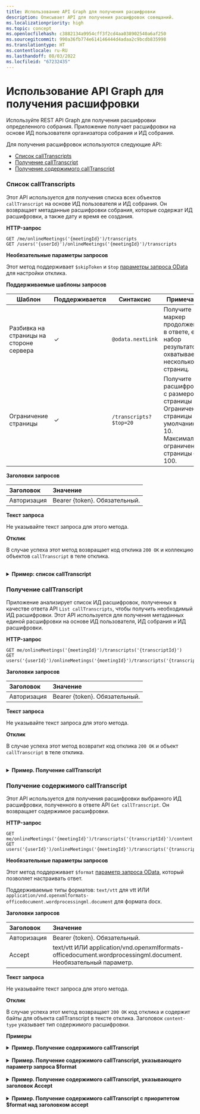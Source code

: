 ```yaml
---
title: Использование API Graph для получения расшифровки
description: Описывает API для получения расшифровок совещаний.
ms.localizationpriority: high
ms.topic: concept
ms.openlocfilehash: c3882134a9954cff3f2cd4aa038902540a6af250
ms.sourcegitcommit: 990a36fb774e614146444d4adaa2c9bcdb835998
ms.translationtype: HT
ms.contentlocale: ru-RU
ms.lasthandoff: 08/03/2022
ms.locfileid: "67232435"
---
```

# <a name="use-graph-apis-to-fetch-transcript"></a>Использование API Graph для получения расшифровки

Используйте REST API Graph для получения расшифровки определенного собрания. Приложение получает расшифровки на основе ИД пользователя организатора собрания и ИД собрания.

Для получения расшифровок используются следующие API:

- [Список callTranscripts](#list-calltranscripts)
- [Получение callTranscript](#get-calltranscript)
- [Получение содержимого callTranscript](#get-calltranscript-content)

### <a name="list-calltranscripts"></a>Список callTranscripts

Этот API используется для получения списка всех объектов `callTranscript` на основе ИД пользователя и ИД собрания. Он возвращает метаданные расшифровки собрания, которые содержат ИД расшифровки, а также дату и время ее создания.

**HTTP-запрос**

```http
GET /me/onlineMeetings('{meetingId}')/transcripts
GET /users('{userId}')/onlineMeetings('{meetingId}')/transcripts
```

**Необязательные параметры запросов**

Этот метод поддерживает `$skipToken` и `$top` [параметры запроса OData](/graph/query-parameters) для настройки отклика.

**Поддерживаемые шаблоны запросов**

| Шаблон                | Поддерживается | Синтаксис                                 | Примечания |
| ---------------------- | ------- | -------------------------------------- | ----- |
| Разбивка на страницы на стороне сервера |     ✓     | `@odata.nextLink`                      | Получите маркер продолжения в ответе, если набор результатов охватывает несколько страниц. |
| Ограничение страницы             |     ✓     | `/transcripts?$top=20` | Получите расшифровки с размером страницы 20. Ограничение страницы по умолчанию — 10. Максимальное ограничение страницы — 100. |

**Заголовки запросов**

| Заголовок       | Значение |
|:---------------|:--------|
| Авторизация  | Bearer {token}. Обязательный.  |

**Текст запроса**

Не указывайте текст запроса для этого метода.

**Отклик**

В случае успеха этот метод возвращает код отклика `200 OK` и коллекцию объектов `callTranscript` в теле отклика.

<br>
<details>
<summary><b>Пример: список callTranscript</b></summary>
<br>
<b>Запрос</b>
<br>

```http
GET https://graph.microsoft.com/beta/users/ba321e0d-79ee-478d-8e28-85a19507f456/onlineMeetings/MSo1N2Y5ZGFjYy03MWJmLTQ3NDMtYjQxMy01M2EdFGkdRWHJlQ/transcripts
```

<br>
<b>Отклик</b>
<br>

> [!NOTE]
> Объект ответа, показанный здесь, может быть сокращен для удобочитаемости.

```http
HTTP/1.1 200 OK
Content-Type: application/json

{
    "@odata.context": "https://graph.microsoft.com/beta/$metadata#users('ba321e0d-79ee-478d-8e28-85a19507f456')/onlineMeetings('MSo1N2Y5ZGFjYy03MWJmLTQ3NDMtYjQxMy01M2EdFGkdRWHJlQ')/transcripts",
    "@odata.count": 3,
    "@odata.nextLink": "https://graph.microsoft.com/beta/users('ba321e0d-79ee-478d-8e28-85a19507f456')/onlineMeetings('MSo1N2Y5ZGFjYy03MWJmLTQ3NDMtYjQxMy01M2EdFGkdRWHJlQ')/transcripts?$skiptoken=MSMjMCMjMjAyMS0wOS0xNlQxMzo1OToyNy4xMjEwMzgzWg%3d%3d",
    "value": [
        {
            "id": "MSMjMCMjZDAwYWU3NjUtNmM2Yi00NjQxLTgwMWQtMTkzMmFmMjEzNzdh",
            "createdDateTime": "2021-09-17T06:09:24.8968037Z"
        },
        {
            "id": "MSMjMCMjMzAxNjNhYTctNWRmZi00MjM3LTg5MGQtNWJhYWZjZTZhNWYw",
            "createdDateTime": "2021-09-16T18:58:58.6760692Z"
        },
        {
            "id": "MSMjMCMjNzU3ODc2ZDYtOTcwMi00MDhkLWFkNDItOTE2ZDNmZjkwZGY4",
            "createdDateTime": "2021-09-16T18:56:00.9038309Z"
        }        
    ]
}
```

</details>

### <a name="get-calltranscript"></a>Получение callTranscript

Приложение анализирует список ИД расшифровок, полученных в качестве ответа API `List callTranscripts`, чтобы получить необходимый ИД расшифровки. Этот API используется для получения метаданных единой расшифровки на основе ИД пользователя, ИД собрания и ИД расшифровки.

**HTTP-запрос**

```http
GET me/onlineMeetings('{meetingId}')/transcripts('{transcriptId}')
GET users('{userId}')/onlineMeetings('{meetingId}')/transcripts('{transcriptId}')
```

**Заголовки запросов**

| Заголовок       | Значение |
|:---------------|:--------|
| Авторизация  | Bearer {token}. Обязательный.  |

**Текст запроса**

Не указывайте текст запроса для этого метода.

**Отклик**

В случае успеха этот метод возвратит код отклика `200 OK` и объект `callTranscript` в теле отклика.

<br>
<details>
<summary><b>Пример. Получение callTranscript</b></summary>
<br>
<b>Запрос</b>
<br>

```http
GET https://graph.microsoft.com/beta/users/ba321e0d-79ee-478d-8e28-85a19507f456/onlineMeetings/MSo1N2Y5ZGFjYy03MWJmLTQ3NDMtYjQxMy01M2EdFGkdRWHJlQ/transcripts/MSMjMCMjNzU3ODc2ZDYtOTcwMi00MDhkLWFkNDItOTE2ZDNmZjkwZGY4
```

<br>
<b>Отклик</b>
<br>

> [!NOTE]
> Объект ответа, показанный здесь, может быть сокращен для удобочитаемости.

```http
HTTP/1.1 200 OK
Content-type: application/json

{
    "@odata.context": "https://graph.microsoft.com/beta/$metadata#users('ba321e0d-79ee-478d-8e28-85a19507f456')/onlineMeetings('MSo1N2Y5ZGFjYy03MWJmLTQ3NDMtYjQxMy01M2EdFGkdRWHJlQ')/transcripts/$entity",
    "id": "MSMjMCMjNzU3ODc2ZDYtOTcwMi00MDhkLWFkNDItOTE2ZDNmZjkwZGY4",
    "createdDateTime": "2021-09-17T06:09:24.8968037Z"
}
```

</details>

### <a name="get-calltranscript-content"></a>Получение содержимого callTranscript

Этот API используется для получения расшифровки выбранного ИД расшифровки, полученного в ответе API `Get callTranscript`. Он возвращает содержимое расшифровки.

**HTTP-запрос**

```http
GET me/onlineMeetings('{meetingId}')/transcripts('{transcriptId}')/content
GET users('{userId}')/onlineMeetings('{meetingId}')/transcripts('{transcriptId}')/content
```

**Необязательные параметры запросов**

Этот метод поддерживает `$format` [параметр запроса OData](/graph/query-parameters), который позволяет настраивать ответ.

Поддерживаемые типы форматов: `text/vtt` для vtt ИЛИ `application/vnd.openxmlformats-officedocument.wordprocessingml.document` для формата docx.

**Заголовки запросов**

| Заголовок       | Значение |
|:---------------|:--------|
| Авторизация  | Bearer {token}. Обязательный.  |
| Accept  | text/vtt ИЛИ  application/vnd.openxmlformats-officedocument.wordprocessingml.document. Необязательный параметр.  |

**Текст запроса**

Не указывайте текст запроса для этого метода.

**Отклик**

В случае успеха этот метод возвращает `200 OK` код отклика и содержит байты для объекта callTranscript в тексте отклика. Заголовок `content-type` указывает тип содержимого расшифровки.

**Примеры**
<br>
<details>
<summary><b>Пример. Получение содержимого callTranscript</b></summary>
<br>
<b>Запрос</b>
<br>

```http
GET https://graph.microsoft.com/beta/users/ba321e0d-79ee-478d-8e28-85a19507f456/onlineMeetings/MSo1N2Y5ZGFjYy03MWJmLTQ3NDMtYjQxMy01M2EdFGkdRWHJlQ/transcripts/MSMjMCMjNzU3ODc2ZDYtOTcwMi00MDhkLWFkNDItOTE2ZDNmZjkwZGY4/content
```

<br>
<b>Отклик</b>
<br>

Отклик содержит байты для расшифровки в тексте сообщения. Заголовок `content-type` указывает тип содержимого расшифровки.

> [!NOTE]
> Объект ответа, показанный здесь, может быть сокращен для удобочитаемости.

```http
HTTP/1.1 200 OK
Content-type: text/vtt

WEBVTT
    
0:0:0.0 --> 0:0:5.320
<v User Name>This is a transcript test.</v>
```

</details>
<br>
<details>
<summary><b>Пример. Получение содержимого callTranscript, указывающего параметр запроса $format</b></summary>
<br>
<b>Запрос</b>
<br>

```http
GET https://graph.microsoft.com/beta/users/ba321e0d-79ee-478d-8e28-85a19507f456/onlineMeetings/MSo1N2Y5ZGFjYy03MWJmLTQ3NDMtYjQxMy01M2EdFGkdRWHJlQ/transcripts/MSMjMCMjNzU3ODc2ZDYtOTcwMi00MDhkLWFkNDItOTE2ZDNmZjkwZGY4/content?$format=text/vtt
 ```

<br>
<b>Отклик</b>
<br>

Отклик содержит байты для расшифровки в тексте сообщения. Заголовок `content-type` указывает тип содержимого расшифровки.

> [!NOTE]
> Объект ответа, показанный здесь, может быть сокращен для удобочитаемости.

```http
HTTP/1.1 200 OK
Content-type: text/vtt
    
WEBVTT
    
0:0:0.0 --> 0:0:5.320
<v User Name>This is a transcript test.</v>
```

</details>
<br>
<details>
<summary><b>Пример. Получение содержимого callTranscript, указывающего заголовок Accept</b></summary>
<br>
<b>Запрос</b>
<br>

```http
GET https://graph.microsoft.com/beta/users/ba321e0d-79ee-478d-8e28-85a19507f456/onlineMeetings/MSo1N2Y5ZGFjYy03MWJmLTQ3NDMtYjQxMy01M2EdFGkdRWHJlQ/transcripts/MSMjMCMjNzU3ODc2ZDYtOTcwMi00MDhkLWFkNDItOTE2ZDNmZjkwZGY4/content
Accept: application/vnd.openxmlformats-officedocument.wordprocessingml.document
```

<br>
<b>Отклик</b>
<br>

Отклик содержит байты для расшифровки в тексте сообщения. Заголовок `content-Type` указывает тип содержимого расшифровки.

> [!NOTE]
> Объект ответа, показанный здесь, может быть сокращен для удобочитаемости.

```http
HTTP/1.1 200 OK
Content-type: application/vnd.openxmlformats-officedocument.wordprocessingml.document
    
0:0:0.0 --> 0:0:5.320
User Name
This is a transcript test.
```

</details>
<br>
<details>
<summary><b>Пример. Получение содержимого callTranscript с приоритетом $format над заголовком accept</b></summary>
<br>
<b>Запрос</b>
<br>

```http
GET https://graph.microsoft.com/beta/users/ba321e0d-79ee-478d-8e28-85a19507f456/onlineMeetings/MSo1N2Y5ZGFjYy03MWJmLTQ3NDMtYjQxMy01M2EdFGkdRWHJlQ/transcripts/MSMjMCMjNzU3ODc2ZDYtOTcwMi00MDhkLWFkNDItOTE2ZDNmZjkwZGY4/content?$format=text/vtt
Accept: application/vnd.openxmlformats-officedocument.wordprocessingml.document
```

<br>
<b>Отклик</b>
<br>

Отклик содержит байты для расшифровки в тексте сообщения. Заголовок `content-Type` указывает тип содержимого расшифровки.

> [!NOTE]
> Объект ответа, показанный здесь, может быть сокращен для удобочитаемости.

```http
HTTP/1.1 200 OK
Content-type: text/vtt
    
WEBVTT
   
0:0:0.0 --> 0:0:5.320
<v User Name>This is a transcript test.</v>
```

</details>

